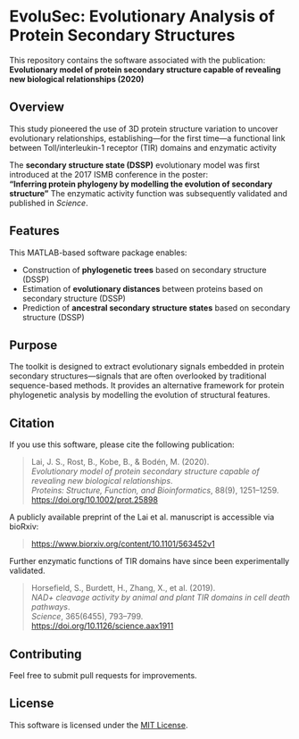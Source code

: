 # EvoluSec: Evolutionary Analysis of Protein Secondary Structures

This repository contains the software associated with the publication:  
**Evolutionary model of protein secondary structure capable of revealing new biological relationships (2020)**

## Overview

This study pioneered the use of 3D protein structure variation to uncover evolutionary relationships, establishing—for the first time—a functional link between Toll/interleukin-1 receptor (TIR) domains and enzymatic activity

The **secondary structure state (DSSP)** evolutionary model was first introduced at the 2017 ISMB conference in the poster:  
**“Inferring protein phylogeny by modelling the evolution of secondary structure”**
The enzymatic activity function was subsequently validated and published in *Science*.

## Features

This MATLAB-based software package enables:

- Construction of **phylogenetic trees** based on secondary structure (DSSP)
- Estimation of **evolutionary distances** between proteins based on secondary structure (DSSP)
- Prediction of **ancestral secondary structure states** based on secondary structure (DSSP)

## Purpose

The toolkit is designed to extract evolutionary signals embedded in protein secondary structures—signals that are often overlooked by traditional sequence-based methods. It provides an alternative framework for protein phylogenetic analysis by modelling the evolution of structural features.

## Citation

If you use this software, please cite the following publication:

> Lai, J. S., Rost, B., Kobe, B., & Bodén, M. (2020).  
> *Evolutionary model of protein secondary structure capable of revealing new biological relationships*.  
> *Proteins: Structure, Function, and Bioinformatics*, 88(9), 1251–1259.  
> https://doi.org/10.1002/prot.25898

A publicly available preprint of the Lai et al. manuscript is accessible via bioRxiv:  
> https://www.biorxiv.org/content/10.1101/563452v1

Further enzymatic functions of TIR domains have since been experimentally validated.

> Horsefield, S., Burdett, H., Zhang, X., et al. (2019).  
> *NAD+ cleavage activity by animal and plant TIR domains in cell death pathways*.  
> *Science*, 365(6455), 793–799.  
> https://doi.org/10.1126/science.aax1911


## Contributing

Feel free to submit pull requests for improvements.


## License

This software is licensed under the [MIT License](https://github.com/tawssie/EvoluSec/blob/main/LICENSE).


